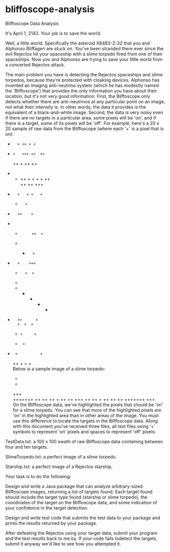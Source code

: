 # bliffoscope-analysis

Bliffoscope Data Analysis

It's April 1, 2143. Your job is to save the world.

Well, a little world. Specifically the asteroid X8483-Z-32 that you and Alphonso Bliffageri are stuck on. You've been stranded there ever since the evil Rejectos hit your spaceship with a slime torpedo fired from one of their spaceships. Now you and Alphonso are trying to save your little world from a concerted Rejectos attack.

The main problem you have is detecting the Rejectos spaceships and slime torpedos, because they're protected with cloaking devices. Alphonso has invented an imaging anti-neutrino system (which he has modestly named the 'Bliffoscope') that provides the only information you have about their location, but it's not very good information. First, the Bliffoscope only detects whether there are anti-neutrinos at any particular point on an image, not what their intensity is. In other words, the data it provides is the equivalent of a black-and-white image. Second, the data is very noisy even if there are no targets in a particular area, some pixels will be 'on', and if there is a target, some of its pixels will be 'off'. For example, here's a 20 x 20 sample of raw data from the Bliffoscope (where each '+' is a pixel that is on):

   +       + ++ + + 
+     +   +++ ++  ++
     ++    + ++  ++ 
+ + ++  + + + + ++  
           ++ ++ +++
+       +   + +   + 
   +       +        
 +       ++    +    
 +  +          ++  +
     + +       +    
+       +    +++    
   +       +  +     
    +               
  +    +  +   +    +
 +       ++      +  
         +  +  +    
     +     +     +  
     +      +       
 +      +          +
     ++  +  +    +  
Below is a sample image of a slime torpedo:

    +    
    +    
   +++   
 +++++++ 
 ++   ++ 
++  +  ++
++ +++ ++
++  +  ++
 ++   ++ 
 +++++++ 
   +++   
On the Bliffoscope data, we've highlighted the pixels that should be 'on' for a slime torpedo. You can see that more of the highlighted pixels are 'on' in the highlighted area than in other areas of the image. You must use this difference to locate the targets in the Bliffoscope data. Along with this document you've received three files, all text files using '+' symbols to represent 'on' pixels and spaces to represent 'off' pixels:

TestData.txt: a 100 x 100 swath of raw Bliffoscope data containing between four and ten targets.

SlimeTorpedo.txt: a perfect image of a slime torpedo.

Starship.txt: a perfect image of a Rejectos starship.

Your task is to do the following:

Design and write a Java package that can analyze arbitrary-sized Bliffoscope images, returning a list of targets found. Each target found should include the target type found (starship or slime torpedo), the coordinates of the target on the Bliffoscope data, and some indication of your confidence in the target detection.

Design and write test code that submits the test data to your package and prints the results returned by your package.

After defeating the Rejectos using your target data, submit your program and the test results back to me by. If your code fails todetect the targets, submit it anyway we'd like to see how you attempted it.